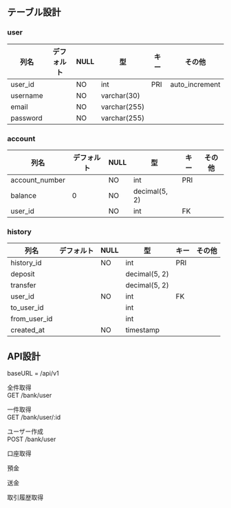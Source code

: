 ## テーブル設計
### user
| 列名 | デフォルト | NULL | 型 | キー | その他 |
|---|---|---|---|---|---|
| user_id  || NO | int          | PRI | auto_increment |
| username || NO | varchar(30)  |     |                |
| email    || NO | varchar(255) |     |                |
| password || NO | varchar(255) |     |                |

### account
| 列名 | デフォルト | NULL | 型 | キー | その他 |
|---|---|---|---|---|---|
| account_number |   | NO | int           | PRI ||
| balance        | 0 | NO | decimal(5, 2) |     ||
| user_id        |   | NO | int           | FK  ||

### history
| 列名 | デフォルト | NULL | 型 | キー | その他 |
|---|---|---|---|---|---|
| history_id   || NO | int           | PRI ||
| deposit      ||    | decimal(5, 2) |     ||
| transfer     ||    | decimal(5, 2) |     ||
| user_id      || NO | int           | FK  ||
| to_user_id   ||    | int           |     ||
| from_user_id ||    | int           |     ||
| created_at   || NO | timestamp     |     ||

## API設計
baseURL = /api/v1

全件取得  
GET /bank/user

一件取得  
GET /bank/user/:id

ユーザー作成  
POST /bank/user

口座取得

預金

送金

取引履歴取得